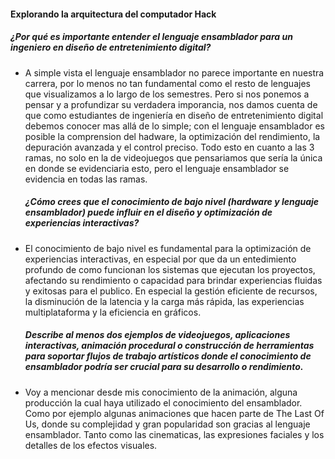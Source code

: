 #### Explorando la arquitectura del computador Hack ####

##### ¿Por qué es importante entender el lenguaje ensamblador para un ingeniero en diseño de entretenimiento digital? #####
- A simple vista el lenguaje ensamblador no parece importante en nuestra carrera, por lo menos no tan fundamental como el resto de lenguajes que visualizamos a lo largo de los semestres. Pero si nos ponemos a pensar y a profundizar su verdadera imporancia, nos damos cuenta de que como estudiantes de ingeniería en diseño de entretenimiento digital debemos conocer mas allá de lo simple; con el lenguaje ensamblador es posible la comprension del hadware, la optimización del rendimiento, la depuración avanzada y el control preciso. Todo esto en cuanto a las 3 ramas, no solo en la de videojuegos que pensariamos que sería la única en donde se evidenciaria esto, pero el lenguaje ensamblador se evidencia en todas las ramas.

  ##### ¿Cómo crees que el conocimiento de bajo nivel (hardware y lenguaje ensamblador) puede influir en el diseño y optimización de experiencias interactivas? #####
- El conocimiento de bajo nivel es fundamental para la optimización de experiencias interactivas, en especial por que da un entedimiento profundo de como funcionan los sistemas que ejecutan los proyectos, afectando su rendimiento o capacidad para brindar experiencias fluidas y exitosas para el publico. En especial la gestión eficiente de recursos, la disminución de la latencia y la carga más rápida, las experiencias multiplataforma y la eficiencia en gráficos.

  ##### Describe al menos dos ejemplos de videojuegos, aplicaciones interactivas, animación procedural o construcción de herramientas para soportar flujos de trabajo artísticos donde el conocimiento de ensamblador podría ser crucial para su desarrollo o rendimiento. #####
- Voy a mencionar desde mis conocimiento de la animación, alguna producción la cual haya utilizado el conocimiento del ensamblador.
Como por ejemplo algunas animaciones que hacen parte de The Last Of Us, donde su complejidad y gran popularidad son gracias al lenguaje ensamblador. Tanto como las cinematicas, las expresiones faciales y los detalles de los efectos visuales.

  












